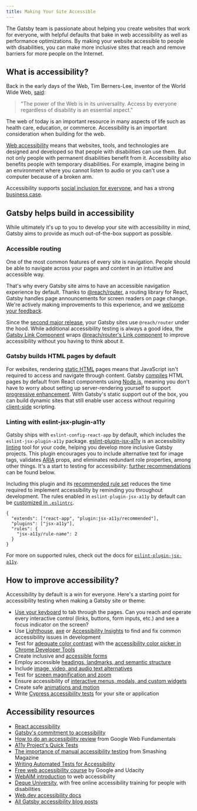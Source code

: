 ```yaml
---
title: Making Your Site Accessible
---
```


The Gatsby team is passionate about helping you create websites that work for everyone, with helpful defaults that bake in web accessibility as well as performance optimizations. By making your website accessible to people with disabilities, you can make more inclusive sites that reach and remove barriers for more people on the Internet.

## What is accessibility?

Back in the early days of the Web, Tim Berners-Lee, inventor of the World Wide Web, [said](https://www.w3.org/Press/IPO-announce):

> "The power of the Web is in its universality.
> Access by everyone regardless of disability is an essential aspect."

The web of today is an important resource in many aspects of life such as health care, education, or commerce. Accessibility is an important consideration when building for the web.

[Web accessibility](https://www.w3.org/WAI/fundamentals/accessibility-intro/#what) means that websites, tools, and technologies are designed and developed so that people with disabilities can use them. But not only people with permanent disabilities benefit from it. Accessibility also benefits people with temporary disabilities. For example, imagine being in an environment where you cannot listen to audio or you can't use a computer because of a broken arm.

Accessibility supports [social inclusion for everyone](https://www.w3.org/standards/webdesign/accessibility#case), and has a strong [business case](https://www.w3.org/WAI/business-case/).

## Gatsby helps build in accessibility

While ultimately it's up to you to develop your site with accessibility in mind, Gatsby aims to provide as much out-of-the-box support as possible.

### Accessible routing

One of the most common features of every site is navigation. People should be able to navigate across your pages and content in an intuitive and accessible way.

That's why every Gatsby site aims to have an accessible navigation experience by default. Thanks to [@reach/router](https://reach.tech/router), a routing library for React, Gatsby handles page announcements for screen readers on page change. We're actively making improvements to this experience, and we [welcome your feedback](/accessibility-statement/).

Since the [second major release](/blog/2018-09-17-gatsby-v2/), your Gatsby sites use `@reach/router` under the hood. While additional accessibility testing is always a good idea, the [Gatsby Link Component](/docs/gatsby-link/) wraps [@reach/router's Link component](https://reach.tech/router/api/Link) to improve accessibility without you having to think about it.

### Gatsby builds HTML pages by default

For websites, rendering [static HTML](/docs/glossary#static) pages means that JavaScript isn't required to access and navigate through content. Gatsby [compiles](/docs/glossary#compiler) HTML pages by default from React components using [Node.js](/docs/glossary#nodejs), meaning you don't have to worry about setting up server-rendering yourself to support [progressive enhancement](/docs/glossary#progressive-enhancement). With Gatsby's static support out of the box, you can build dynamic sites that still enable user access without requiring [client-side](/docs/glossary#client-side) scripting.

### Linting with eslint-jsx-plugin-a11y

Gatsby ships with `eslint-config-react-app` by default, which includes the `eslint-jsx-plugin-a11y` package. [eslint-plugin-jsx-a11y](https://github.com/evcohen/eslint-plugin-jsx-a11y) is an accessibility [linting](/docs/glossary#linting) tool for your code, helping you develop more inclusive Gatsby projects. This plugin encourages you to include alternative text for image tags, validates [ARIA](https://developer.mozilla.org/en-US/docs/Web/Accessibility/ARIA) props, and eliminates redundant role properties, among other things. It's a start to testing for accessibility: [further recommendations](#how-to-improve-accessibility) can be found below.

Including this plugin and its [recommended rule set](https://github.com/facebook/create-react-app/tree/master/packages/eslint-config-react-app#accessibility-checks) reduces the time required to implement accessibility by reminding you throughout development. The rules enabled in `eslint-plugin-jsx-a11y` by default can be [customized in `.eslintrc`](/docs/eslint/#configuring-eslint).

```json:title=.eslintrc
{
  "extends": ["react-app", "plugin:jsx-a11y/recommended"],
  "plugins": ["jsx-a11y"],
  "rules": {
    "jsx-a11y/rule-name": 2
  }
}
```

For more on supported rules, check out the docs for [`eslint-plugin-jsx-a11y`](https://github.com/evcohen/eslint-plugin-jsx-a11y).

## How to improve accessibility?

Accessibility by default is a win for everyone. Here's a starting point for accessibility testing when making a Gatsby site or theme:

-   [Use your keyboard](https://webaim.org/techniques/keyboard/) to tab through the pages. Can you reach and operate every interactive control (links, buttons, form inputs, etc.) and see a focus indicator on the screen?
-   Use [Lighthouse](https://developers.google.com/web/tools/lighthouse/), [axe](https://www.deque.com/axe/) or [Accessibility Insights](https://accessibilityinsights.io/) to find and fix common accessibility issues in development
-   Test for [adequate color contrast](https://dequeuniversity.com/tips/color-contrast) with the [accessibility color picker in Chrome Developer Tools](https://developers.google.com/web/updates/2018/01/devtools#contrast)
-   Create inclusive and [accessible forms](/docs/building-a-contact-form#creating-an-accessible-form)
-   Employ accessible [headings, landmarks, and semantic structure](https://webaim.org/techniques/semanticstructure/)
-   Include [image, video, and audio text alternatives](https://a11y-style-guide.com/style-guide/section-media.html)
-   Test for [screen magnification and zoom](https://axesslab.com/make-site-accessible-screen-magnifiers/)
-   Ensure accessibility of [interactive menus, modals, and custom widgets](https://developer.mozilla.org/en-US/docs/Web/Accessibility/An_overview_of_accessible_web_applications_and_widgets)
-   Create safe [animations and motion](https://alistapart.com/article/designing-safer-web-animation-for-motion-sensitivity/)
-   Write [Cypress accessibility tests](/docs/end-to-end-testing/#writing-tests) for your site or application

## Accessibility resources

-   [React accessibility](https://reactjs.org/docs/accessibility.html)
-   [Gatsby's commitment to accessibility](/blog/2019-04-18-gatsby-commitment-to-accessibility/)
-   [How to do an accessibility review](https://developers.google.com/web/fundamentals/accessibility/how-to-review) from Google Web Fundamentals
-   [A11y Project's Quick Tests](https://a11yproject.com/#Quick-tests)
-   [The importance of manual accessibility testing](https://www.smashingmagazine.com/2018/09/importance-manual-accessibility-testing/) from Smashing Magazine
-   [Writing Automated Tests for Accessibility](https://www.24a11y.com/2017/writing-automated-tests-accessibility/)
-   [Free web accessibility course](https://www.udacity.com/course/web-accessibility--ud891) by Google and Udacity
-   [WebAIM introduction](https://webaim.org/intro/) to web accessibility
-   [Deque University](https://dequeuniversity.com), with free online accessibility training for people with disabilities
-   [Web.dev accessibility docs](https://web.dev/accessible)
-   [All Gatsby accessibility blog posts](/blog/tags/accessibility/)
